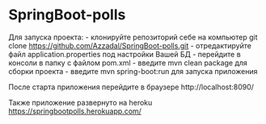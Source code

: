 # SpringBoot-polls
Для запуска проекта:
    - клонируйте репозиторий себе на компьютер git clone https://github.com/Azzadal/SpringBoot-polls.git
    - отредактируйте файл application.properties под настройки Вашей БД
    - перейдите в консоли в папку с файлом pom.xml
    - введите mvn clean package для сборки проекта
    - введите mvn spring-boot:run для запуска приложения

После старта приложения перейдите в браузере http://localhost:8090/


Также приложение развернуто на heroku
https://springbootpolls.herokuapp.com/


